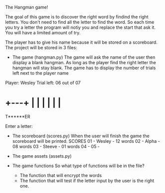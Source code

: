 The Hangman game!

The goal of this game is to discover the right word by findind the
right letters. You don't need to find all the letter to find the word.
So each time you try a letter the program will notiy you and replace the
start that ask it. You will have a limited amount of try.

The player has to give his name because it will be stored on a scoreboard.
The project will be stored in 3 files:

- The game (hangman.py)
  The game will ask the name of the user then display a blank hangman.
  As long as the player find the right letter the hangman will stay
  blank. The game has to display the number of trials left next to 
  the player name

Player: Wesley
Trial left: 06 out of 07

 +---+
  |   |
      |
      |
      |
      |
=========
T******ER

Enter a letter:


- The scoreboard (scores.py)
  When the user will finish the game the scoreboard will be printed.
  SCORES
  01 - Wesley - 12 words
  02 - Alpha - 08 words
  03 - Steeve - 01 words
  04 -
  05 -

- The game assets (assets.py)

- The game functions
  So what type of functions will be in the file?
  - The function that will encrypt the words
  - The function that will test if the letter input
    by the user is the right one.
